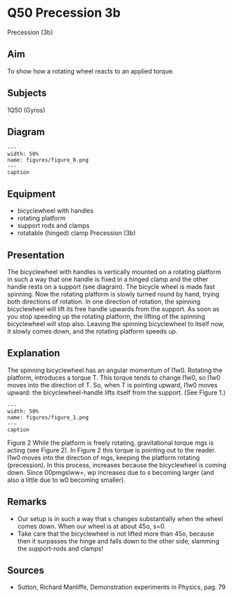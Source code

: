 # Q50 Precession  3b  
 Precession (3b)   
  
## Aim   
 To show how a rotating wheel reacts to an applied torque.    
  
## Subjects   
 1Q50 (Gyros)   
  
## Diagram   
   
```{figure} figures/figure_0.png  
---  
width: 50%  
name: figures/figure_0.png  
---  
caption  
``` 
      
  
## Equipment   
 
 *  bicyclewheel with handles 
 *  rotating platform 
 *  support rods and clamps 
 *  rotatable (hinged) clamp Precession (3b)
    
  
## Presentation   
 The bicyclewheel with handles is vertically mounted on a rotating platform in such a way that one handle is fixed in a hinged clamp and the other handle rests on a support (see diagram). The bicycle wheel is made fast spinning. Now the rotating platform is slowly turned round by hand, trying both directions of rotation. In one direction of rotation, the spinning bicyclewheel will lift its free handle upwards from the support. As soon as you stop speeding up the rotating platform, the lifting of the spinning bicyclewheel will stop also. Leaving the spinning bicyclewheel to itself now, it slowly comes down, and the rotating platform speeds up.    
  
## Explanation   
 The spinning bicyclewheel has an angular momentum of I1w0. Rotating the platform, introduces a torque T. This torque tends to change I1w0, so I1w0 moves into the direction of T. So, when T is pointing upward, I1w0 moves upward: the bicyclewheel-handle lifts itself from the support. (See Figure 1.)     
```{figure} figures/figure_1.png  
---  
width: 50%  
name: figures/figure_1.png  
---  
caption  
``` 
 Figure 2  While the platform is freely rotating, gravitational torque mgs is acting (see Figure 2). In Figure 2 this torque is pointing out to the reader. I1w0 moves into the direction of mgs, keeping the platform rotating (precession). In this process, increases because the bicyclewheel is coming down. Since 00pmgsIww=, wp increases due to s becoming larger (and also a little due to w0 becoming smaller).    
  
## Remarks   
 
 *  Our setup is in such a way that s changes substantially when the wheel comes down. When our wheel is at about 45o, s=0. 
 *  Take care that the bicyclewheel is not lifted more than 45o, because then it surpasses the hinge and falls down to the other side, slamming the support-rods and clamps!
    
  
## Sources   
 
 *  Sutton, Richard Manliffe, Demonstration experiments in Physics, pag. 79
  